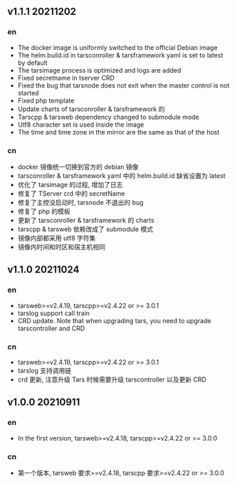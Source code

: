 ## v1.1.1 20211202

### en

- The docker image is uniformly switched to the official Debian image
- The helm.build.id in tarsconroller & tarsframework yaml is set to latest by default
- The tarsimage process is optimized and logs are added
- Fixed secretname in tserver CRD
- Fixed the bug that tarsnode does not exit when the master control is not started
- Fixed php template
- Update charts of tarsconroller & tarsframework 的
- Tarscpp & tarsweb dependency changed to submodule mode
- Utf8 character set is used inside the image
- The time and time zone in the mirror are the same as that of the host

### cn

- docker 镜像统一切换到官方的 debian 镜像
- tarsconroller & tarsframework yaml 中的 helm.build.id 缺省设置为 latest
- 优化了 tarsimage 的过程, 增加了日志
- 修复了 TServer crd 中的 secretName
- 修复了主控没启动时, tarsnode 不退出的 bug
- 修复了 php 的模板
- 更新了 tarsconroller & tarsframework 的 charts
- tarscpp & tarsweb 依赖改成了 submodule 模式
- 镜像内部都采用 utf8 字符集
- 镜像内时间和时区和宿主机相同

## v1.1.0 20211024

### en

- tarsweb>=v2.4.19, tarscpp>=v2.4.22 or >= 3.0.1
- tarslog support call train
- CRD update. Note that when upgrading tars, you need to upgrade tarscontroller and CRD

### cn

- tarsweb>=v2.4.19, tarscpp>=v2.4.22 or >= 3.0.1
- tarslog 支持调用链
- crd 更新, 注意升级 Tars 时候需要升级 tarscontroller 以及更新 CRD

## v1.0.0 20210911

### en

- In the first version, tarsweb>=v2.4.18, tarscpp>=v2.4.22 or >= 3.0.0

### cn

- 第一个版本, tarsweb 要求>=v2.4.18, tarscpp 要求>=v2.4.22 or >= 3.0.0
